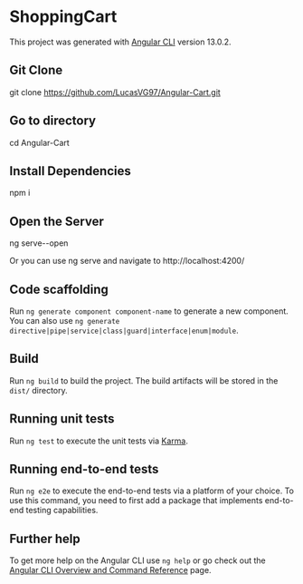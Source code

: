 # ShoppingCart

This project was generated with [Angular CLI](https://github.com/angular/angular-cli) version 13.0.2.


## Git Clone

git clone https://github.com/LucasVG97/Angular-Cart.git


## Go to directory

cd Angular-Cart

## Install Dependencies

npm i

## Open the Server

ng serve--open

Or you can use ng serve and navigate to http://localhost:4200/

## Code scaffolding

Run `ng generate component component-name` to generate a new component. You can also use `ng generate directive|pipe|service|class|guard|interface|enum|module`.

## Build

Run `ng build` to build the project. The build artifacts will be stored in the `dist/` directory.

## Running unit tests

Run `ng test` to execute the unit tests via [Karma](https://karma-runner.github.io).

## Running end-to-end tests

Run `ng e2e` to execute the end-to-end tests via a platform of your choice. To use this command, you need to first add a package that implements end-to-end testing capabilities.

## Further help

To get more help on the Angular CLI use `ng help` or go check out the [Angular CLI Overview and Command Reference](https://angular.io/cli) page.
